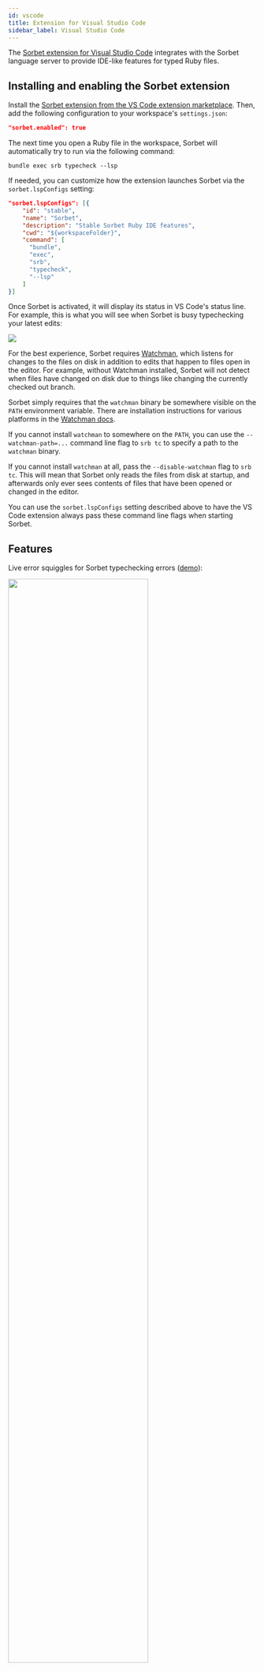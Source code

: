 ```yaml
---
id: vscode
title: Extension for Visual Studio Code
sidebar_label: Visual Studio Code
---
```


The
[Sorbet extension for Visual Studio Code](https://marketplace.visualstudio.com/items?itemName=sorbet.sorbet-vscode-extension)
integrates with the Sorbet language server to provide IDE-like features for
typed Ruby files.

## Installing and enabling the Sorbet extension

Install the
[Sorbet extension from the VS Code extension marketplace](https://marketplace.visualstudio.com/items?itemName=sorbet.sorbet-vscode-extension).
Then, add the following configuration to your workspace's `settings.json`:

```JSON
"sorbet.enabled": true
```

The next time you open a Ruby file in the workspace, Sorbet will automatically
try to run via the following command:

```
bundle exec srb typecheck --lsp
```

If needed, you can customize how the extension launches Sorbet via the
`sorbet.lspConfigs` setting:

```json
"sorbet.lspConfigs": [{
    "id": "stable",
    "name": "Sorbet",
    "description": "Stable Sorbet Ruby IDE features",
    "cwd": "${workspaceFolder}",
    "command": [
      "bundle",
      "exec",
      "srb",
      "typecheck",
      "--lsp"
    ]
}]
```

Once Sorbet is activated, it will display its status in VS Code's status line.
For example, this is what you will see when Sorbet is busy typechecking your
latest edits:

![](/img/lsp/typechecking.gif)

For the best experience, Sorbet requires
[Watchman](https://facebook.github.io/watchman/), which listens for changes to
the files on disk in addition to edits that happen to files open in the editor.
For example, without Watchman installed, Sorbet will not detect when files have
changed on disk due to things like changing the currently checked out branch.

Sorbet simply requires that the `watchman` binary be somewhere visible on the
`PATH` environment variable. There are installation instructions for various
platforms in the
[Watchman docs](https://facebook.github.io/watchman/docs/install.html).

If you cannot install `watchman` to somewhere on the `PATH`, you can use the
`--watchman-path=...` command line flag to `srb tc` to specify a path to the
`watchman` binary.

If you cannot install `watchman` at all, pass the `--disable-watchman` flag to
`srb tc`. This will mean that Sorbet only reads the files from disk at startup,
and afterwards only ever sees contents of files that have been opened or changed
in the editor.

You can use the `sorbet.lspConfigs` setting described above to have the VS Code
extension always pass these command line flags when starting Sorbet.

## Features

Live error squiggles for Sorbet typechecking errors
([demo](https://sorbet.run/#%23%20typed%3A%20true%0Aextend%20T%3A%3ASig%0A%0Asig%20%7Bparams%28a%3A%20String%29.void%7D%0Adef%20foo%28a%29%3B%20end%0A%0Afoo%2810%29)):

<img src="/img/lsp/errorsquiggle.png" width="75%"/>

Type information and documentation on hover
([demo](https://sorbet.run/#%23%20typed%3A%20true%0Aextend%20T%3A%3ASig%0A%0A%23%20Documentation%20strings%20can%20use%20_markdown_%0A%23%20*%20That%20includes%20*lists*!%0A%23%0A%23%20Tables%20also%20work%3A%0A%23%0A%23%20%7C%20Column%201%20%7C%20Column%202%20%7C%0A%23%20%7C%20-----%20%7C%20-----%20%7C%0A%23%20%7C%20True%20%20%20%7C%20*False*%20%20%20%7C%0Asig%20%7Breturns%28String%29%7D%0Adef%20my_function%0A%20%20%20%20%22%22%0Aend%0A%0A%0A%0A%0A%0A%0A%0A%0Amy_function%0A%23%20%5E%20hover%20here!)):

<img src="/img/lsp/hover.png" width="50%"/>

Go to definition / type definition
([demo](https://sorbet.run/#%23%20typed%3A%20true%0A%0A%23%20Both%20lead%20here!%0Aclass%20MyClass%0A%20%20extend%20T%3A%3ASig%0A%0A%20%20def%20foo%3B%20end%0Aend%0A%0Amy_class_instance%20%3D%20MyClass.new%0A%23%20%5E%5E%5E%5E%5E%5E%5E%5E%5E%5E%5E%5E%5E%5E%5E%20go%20to%20type%20definition%0A%23%20%20%20%20%20%20%20%20%20%20%20%20%20%20%20%20%20%20%20%5E%5E%5E%5E%5E%5E%5E%20go%20to%20definition%0A)):

<video autoplay muted loop width="35%" style="display:block;margin-left:auto;margin-right:auto;">
    <source src="/img/lsp/go_to_def.mp4" type="video/mp4">

    Sorry, your browser doesn't support embedded videos.

</video>

Find all references
([demo](https://sorbet.run/#%23%20typed%3A%20true%0A%0Aclass%20Parent%0A%20%20def%20foo%3B%20end%0Aend%0A%0Aclass%20NotParent%0A%20%20def%20foo%3B%20end%0Aend%0A%0Aclass%20Child1%20%3C%20Parent%3B%20end%0Aclass%20Child2%20%3C%20Parent%3B%20end%0A%0AParent.new.foo%0A%23%20%20%20%20%20%20%20%20%20%20%5E%5E%5E%20right%20click%20and%20%22Find%20All%20References%22%20here)):

<img src="/img/lsp/references.png" width="75%"/>

Autocomplete, including sig suggestion
([demo](https://sorbet.run/#%23%20typed%3A%20true%0Aextend%20T%3A%3ASig%0A%0A%23%20V%20type%20'g'%20here%20and%20accept%20the%20'sig'%20autocomplete%20with%20tab%0Asi%0Adef%20foo%28a%2C%20b%29%0A%20%20%22%23%7Ba%7D%20%23%7Bb%7D%22%0Aend%0A)):

<video autoplay muted loop width="70%" style="display:block;margin-left:auto;margin-right:auto;">
    <source src="/img/lsp/autocomplete_sig.mp4" type="video/mp4">

    Sorry, your browser doesn't support embedded videos.

</video>

Rename constants and methods
([demo](https://sorbet.run/#%23%20typed%3A%20true%0Aextend%20T%3A%3ASig%0A%0Aclass%20Parent%0A%20%20%23%20%20%20%5E%20Rename%20me!%0A%20%20def%20foo%3B%20end%0A%20%20%23%20%20%20%5E%20Rename%20me!%0Aend%0A%0Aclass%20Klass%20%3C%20Parent%0A%20%20def%20foo%3B%20end%0Aend%0A%0AKlass.new.foo%0AParent.new.foo%0A)):

<video autoplay muted loop width="30%" style="display:block;margin-left:auto;margin-right:auto;">
    <source src="/img/lsp/rename.mp4" type="video/mp4">

    Sorry, your browser doesn't support embedded videos.

</video>

Quick fixes (autocorrects) on errors
([demo](https://sorbet.run/#%23%20typed%3A%20true%0A%0Aclass%20Breakfast%3B%20end%0A%0ABreekfast.new%0A%23%20%5E%5E%5E%5E%5E%5E%20put%20cursor%20here%20and%20hit%20cmd%20%2B%20.%20%28Mac%29%20or%20ctrl%20%2B%20.%0A)):

<img src="/img/lsp/quickfix.png" width="40%"/>

Workspace symbol search:

<img src="/img/lsp/symbolsearch.png" width="75%"/>

Custom extension: Copy Symbol to Clipboard

<video autoplay loop muted playsinline width="597">
  <source src="/img/copy-symbol.mp4" type="video/mp4">
</video>

(If you are not using the Sorbet VS Code, you can reimplement this feature in
your preferred LSP client using the [`sorbet/showSymbol` LSP request].)

[`sorbet/showsymbol` lsp request]:
  https://github.com/sorbet/sorbet/blob/ec02be89e3d1895ea51bc72464538073d27b812c/vscode_extension/src/LanguageClient.ts#L154-L179

Highlight `T.untyped` code. This feature is in beta.

This feature reports diagnostics to the editor for occurrences of `T.untyped`
code. Note that it is not yet perfect and may miss occurrences of such values.

It can be enabled by adding the following to your VS Code `settings.json` and
either reopening VS Code or restarting Sorbet.

```json
"sorbet.highlightUntyped": true
```

or by using the `Sorbet: Toggle Highlight untyped values` command from the
command palette (note this causes a full restart of Sorbet).

To enable this feature in other language clients, configure your language client
to send

```json
"initializationOptions": {
  "highlightUntyped": true
}
```

when sending the LSP initialize request to the Sorbet language server.

<img src="/img/lsp/highlight_untyped.png" />

## Switching between configurations

The Sorbet extension supports switching between multiple configurations to make
it easy to try out experimental features. By default, it ships with three
configurations: stable, beta, and experimental. Workspaces can specify
alternative configurations via the `sorbet.lspConfigs` setting.

Users can select between these configurations on-the-fly by clicking on "Sorbet"
in VS Code's status line and selecting "Configure Sorbet". Sorbet will then
restart in the chosen configuration. Sorbet will also remember this
configuration choice for the user's future sessions in the workspace.

## Disabling the Sorbet extension

There are multiple ways to disable the Sorbet extension depending on your goals.

- You can click on Sorbet in VS Code's status line and click on _Disable
  Sorbet_, which will immediately stop Sorbet in that workspace. You will need
  to click on _Enable Sorbet_ to reenable Sorbet in that workspace. This is a
  handy way to temporarily disable Sorbet if it is causing problems.
- Workspaces can set the `sorbet.enabled` setting to `false`, which prevents
  Sorbet from running in the workspace.

## Troubleshooting and FAQ

### Startup

#### Error: "Sorbet's language server requires a single input directory. However, 0 are configured"

This error can happen if you have not initialized Sorbet in your project. Please
[follow the instructions](adopting#step-2-initialize-sorbet-in-our-project) to
initialize Sorbet.

If initializing Sorbet in your project is not desirable or possible, an
alternative fix is to override the default extension configuration in the
project's `.vscode/settings.json` file and provide the project directory as
`"."`:

```json
"sorbet.lspConfigs": [{
    "id": "stable",
    "name": "Sorbet",
    "description": "Stable Sorbet Ruby IDE features",
    "cwd": "${workspaceFolder}",
    "command": [
      "bundle",
      "exec",
      "srb",
      "typecheck",
      "--lsp",
      "."
    ]
}]
```

#### I'm not seeing "Sorbet: Disabled" or "Sorbet: Idle" in the status bar of my VSCode window

That means the extension isn't active. Here are some steps to try:

- Did you open a Ruby file? The Sorbet extension isn't activated until you open
  at least one Ruby file in your editor.
- Make sure your VS Code window is wide enough to display the entire contents of
  the status bar.
- Ensure that you are not using VS Code's
  [Multi-root Workspaces](https://code.visualstudio.com/docs/editor/multi-root-workspaces)
  feature, which this extension does not support.

#### Sorbet keeps restarting.

Click on _Sorbet_ in the status bar, and then click on _View Output_. A log
should pop up, and will typically contain some error messages that are causing
the restart.

If you see an error that looks like this:

```
[Error - 9:36:32 AM] Connection to server got closed. Server will not be restarted.
Running Sorbet LSP with:
    bundle exec srb typecheck --lsp
Could not locate Gemfile or .bundle/ directory
```

...then you probably need to run `bundle install` to install Sorbet.

### Diagnostics / error squiggles

#### Sorbet is reporting diagnostics (error squiggles) that don't make sense.

If the errors are persistent, and you can reproduce your problem in the sandbox
at https://sorbet.run/, then you've found an issue with Sorbet in general, not
necessarily the VS Code Sorbet extension. Please file a bug tagged with "IDE" on
the [issue tracker](https://github.com/sorbet/sorbet/issues).

If the errors are not persistent:

- First, is Sorbet still typechecking? If it is, wait for the status bar to
  display "Sorbet: Idle." before judging the diagnostics.
- If the diagnostics remain nonsensical when Sorbet is Idle, try restarting
  Sorbet (click on Sorbet in the status bar, and click on Restart Sorbet).
- If the diagnostics become fixed, then you might have discovered a bug in
  Sorbet.

If you arrive at a set of edits that mess up the diagnostics, please file a bug
on the [issue tracker](https://github.com/sorbet/sorbet/issues).

### Hover

#### When I hover on something, VS Code shows "Loading..."

Is Sorbet still typechecking or initializing? If so, this is expected behavior;
Sorbet cannot show you type information until it finishes catching up with your
edits. "Loading..." should get replaced with hover information once the status
bar displays "Sorbet: Typechecking in background" or "Sorbet: Idle".

#### Hover doesn't work / hover isn't showing information for my file

Is the file untyped (`# typed: false` or `ignore`)? Hover only works in typed
files. You will need to make your file `# typed: true`.

Does the file have a syntax error? If so, you need to resolve it before hover
will work again.

If the file is typed, Sorbet is "Idle", and hover isn't working, try to
reproduce the problem on https://sorbet.run and file a bug on the
[issue tracker](https://github.com/sorbet/sorbet/issues).

#### Hover is showing incorrect type information for something.

Does your file have a syntax error? If so, resolve it before proceeding.

If the problem persists with your syntax errors fixed, you may have found a bug
in Sorbet! Check to see if it's in the GitHub issue tracker. If you don't see
anything relevant there, try to golf the problem down to something small on
https://sorbet.run and file a bug on the
[issue tracker](https://github.com/sorbet/sorbet/issues).

#### Hover is not showing documentation that I've written / is showing incorrect documentation.

Internally, Hover uses the "Go to Definition" logic to locate documentation. If
"Go to Definition" takes you to the wrong location, then Sorbet doesn't have the
type information it needs to locate your documentation.

Did you include an empty line between your documentation and the thing you are
defining? We expect documentation to immediately precede the definition (or its
sig).

```ruby
# valid documentation location
def foo; end

# valid documentation location
sig {void}
def foo; end

sig {void}
# valid documentation location
def foo; end

# invalid documentation location

def foo; end
```

Is this an instance or class variable? The variable
[_must_ be defined with `T.let`](/docs/type-annotations#declaring-class-and-instance-variables),
and the documentation must precede the `T.let`. Otherwise, Sorbet doesn’t see
that variable as having ever been defined.

Otherwise, try to reproduce the issue on https://sorbet.run/ and file a bug on
the [issue tracker](https://github.com/sorbet/sorbet/issues).

### Go to Definition/Go to Type Definition/Find all References

#### Go to Definition/Go to Type Definition/Find all References is not working / Find all References is missing some expected results.

First, make sure that Sorbet is running. You should see "Sorbet: Idle" in VS
Code's status bar.

It's possible that the feature is working as intended. Go to Definition and Find
all References are not available in all circumstances. A ‘Yes’ entry in the
following table indicates two distinct things:

- A _language construct_ where these features work. For example, you can right
  click a class reference and go to its definition or find its references in
  typed and untyped files.
- An item that will be included in the results of these features. For example,
  the result of Find all References on a method includes method calls in typed
  files, but not method calls in untyped files.

|                                               | `# typed: true` or above | `# typed: false`  |
| --------------------------------------------- | ------------------------ | ----------------- |
| Class/module/constant definition or reference | Yes                      | Yes               |
| ivar (@foo)                                   | Yes, if defined\*        | Yes, if defined\* |
| cvar (@@foo)                                  | Yes, if defined\*        | Yes, if defined\* |
| Method definition                             | Yes                      | Results only\*\*  |
| Method call                                   | Yes                      | No                |
| Local variable                                | Yes                      | No                |

\* Indicates that the variable
[_must_ be defined with `T.let`](/docs/type-annotations#declaring-class-and-instance-variables).
Otherwise, Sorbet doesn’t see that variable as having ever been defined.

\*\* You cannot use either feature from this language construct, but this item
will be included in Go to Definition/Find all References results from typed
files.

We have these restrictions in place to avoid weird/nonsensical behavior caused
by untyped files, which may have partial and potentially incorrect type
information. We heartily encourage you to type files to gain access to these
features.

Note that some items marked "Yes" in the table may not work with these features
if Sorbet does not have the necessary type information. In particular, method
calls on an object `foo` where `foo` is untyped will not be included in Find all
References and will not work with Go to Definition because Sorbet is unable to
resolve which method is being called at that location. Using `# typed: strict`
should suss out most of these untyped locations on a per-file basis.

#### Find all References is slow.

The speed of Find all References depends on how many files contain an identifier
with the same name, as we use that information as a first-pass filter over the
source files before refining to actual references. For example, searching for
references to a class's `initialize` will involve a scan over most files in a
project even if the specific `initialize` you are looking for is only used in
one file.

Find all References also waits for "Typechecking in background..." to complete
so that it does not contend with typechecking for CPU time.

#### Go to Definition/Go to Type Definition brought me to what I believe is the wrong location.

Ensure that you see "Sorbet: Idle" and not "Sorbet: Disabled" at the bottom of
VS Code. If Sorbet is enabled and it is returning a weird/unexpected definition
site, please try to reproduce the issue on https://sorbet.run/ and file a bug on
the [issue tracker](https://github.com/sorbet/sorbet/issues).

#### Go to Definition/Go to Type Definition/Find all References brought me to a file that I cannot edit.

These features may return results in type definitions for core Ruby libraries,
which are baked directly into the Sorbet executable and are not present on the
file system.

In order to display these files in your editor and to support navigating through
them, we've configured the Sorbet extension to display them in this read-only
view. Note that certain extension features, like hover and Go to Definition,
will not function in some of these special files.

### Completion

#### I don't see any completion results.

- Are you in a `typed: false` file? No completion results are expected.
- Is the place where you're trying to see results unreachable? For example,
  after a return statement, or in an else condition that can't happen? Sorbet
  can't provide completion results here.
- Can you see completion results for other things? Sorbet only supports
  completing local variables, methods, keywords, suggested sigs, classes,
  modules, and constants right now. Notably, it doesn't support completing the
  names of instance variables.

#### I don't see any completion results right after I type A:: or x.

You'll have to type at least one character after the dot (like x.f) or after the
colon (like A::B) before completion results show up.

We tried to get this working before the initial ship, but it ended up being a
more complicated change than we expected. We have a couple ideas how to support
this, so expect this to be supported in the future.

#### The completion results look wrong.

Completion results can come from many different extensions, not just Sorbet. You
can try to figure out what extension returned the results by looking at the icon
that VS Code shows in the completion list:

![](/img/lsp/vscode-completion-list.png)

Results from Sorbet will only ever have 1 of 6 icons (currently): `method`,
`variable`, `field`, `class`, `interface`, `module`, `enum`, `keyword`, and
`snippet`.

**Notably**, the abc icon (`word`) means the results came either from VS Code’s
`editor.wordBasedSuggestions` setting or some other generic autocomplete
extension.

Also, `snippet` results can come from other extensions. Snippet results that
come from Sorbet will always say `(sorbet)` somewhere in the snippet
description. Sorbet does not have control over any snippet results that don't
say `(sorbet)` in them; if they look wrong, the only suggestion is to turn them
off.

#### Can I have Sorbet only suggest method names, not the entire snippet, with types?

Sorbet inserts a suggested snippet into the document when accepting a completion
result.

- Snippet results will have highlighted sections inside them.
- These represent "holes" (tabstops) that you'll need to fill in—the aim is that
  every tabstop is for a required argument (i.e., optional / default arguments
  won't be present).
- As the default text for each of these holes, Sorbet uses the type of the
  corresponding argument.
- Press `TAB` to cycle through the holes (tabstops), or press `ESC` to deselect
  all the tabstops.

It is not possible to opt-out of these completion snippets. If you find that
this is annoying, please let us know.

## Reporting metrics

> Sorbet does not require metrics gathering for full functionality. If you are
> seeing a log line like "Sorbet metrics gathering disabled," Sorbet is working
> as intended.

It is possible to ask the Sorbet VS Code extension to collect and report usage
metrics. This is predominantly useful if you maintain a large Ruby codebase that
uses Sorbet, and want to gather metrics on things like daily users and editor
responsiveness.

To start gathering metrics, implement a
[custom VS Code command](https://code.visualstudio.com/api/extension-guides/command#creating-new-commands)
using the name `sorbet.metrics.getExportedApi`.

The implementation of this command should simply return an object like this:

```js
{
  metricsEmitter: ...
}
```

The `metricsEmitter` value should conform to the [`MetricsEmitter` interface]
declared in the Sorbet VS Code extension source code. Most likely, you will want
to implement this interface by importing a StatsD client, connecting to an
internal metrics reporting host, and forwarding requests from the
`MetricEmitter` interface function calls to the StatsD client of your choice.

[`metricsemitter` interface]:
  https://github.com/sorbet/sorbet/blob/2b850340e9bccd689d6a976cddbbfecf533933ae/vscode_extension/src/veneur.ts#L11
